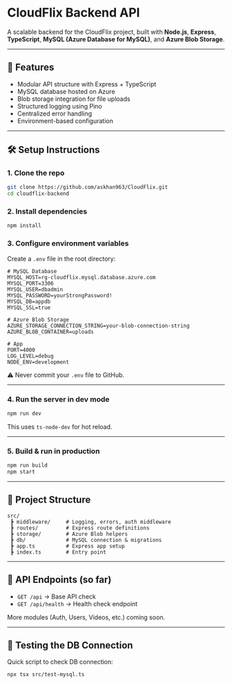 # CloudFlix Backend API

A scalable backend for the CloudFlix project, built with **Node.js**, **Express**, **TypeScript**, **MySQL (Azure Database for MySQL)**, and **Azure Blob Storage**.

---

## 🚀 Features
- Modular API structure with Express + TypeScript
- MySQL database hosted on Azure
- Blob storage integration for file uploads
- Structured logging using Pino
- Centralized error handling
- Environment-based configuration

---

## 🛠️ Setup Instructions

### 1. Clone the repo
```bash
git clone https://github.com/askhan963/CloudFlix.git
cd cloudflix-backend
````

### 2. Install dependencies

```bash
npm install
```

### 3. Configure environment variables

Create a `.env` file in the root directory:

```env
# MySQL Database
MYSQL_HOST=rg-cloudflix.mysql.database.azure.com
MYSQL_PORT=3306
MYSQL_USER=dbadmin
MYSQL_PASSWORD=yourStrongPassword!
MYSQL_DB=appdb
MYSQL_SSL=true

# Azure Blob Storage
AZURE_STORAGE_CONNECTION_STRING=your-blob-connection-string
AZURE_BLOB_CONTAINER=uploads

# App
PORT=4000
LOG_LEVEL=debug
NODE_ENV=development
```

⚠️ Never commit your `.env` file to GitHub.

---

### 4. Run the server in dev mode

```bash
npm run dev
```

This uses `ts-node-dev` for hot reload.

---

### 5. Build & run in production

```bash
npm run build
npm start
```

---

## 📂 Project Structure

```
src/
 ┣ middleware/     # Logging, errors, auth middleware
 ┣ routes/         # Express route definitions
 ┣ storage/        # Azure Blob helpers
 ┣ db/             # MySQL connection & migrations
 ┣ app.ts          # Express app setup
 ┣ index.ts        # Entry point
```

---

## 📡 API Endpoints (so far)

* `GET /api` → Base API check
* `GET /api/health` → Health check endpoint

More modules (Auth, Users, Videos, etc.) coming soon.

---

## 🧪 Testing the DB Connection

Quick script to check DB connection:

```bash
npx tsx src/test-mysql.ts
```



